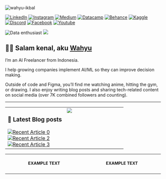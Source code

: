 <a align="left">
  <img src="https://komarev.com/ghpvc/?username=wahyudesu&label=Profile%20views&color=0A66C2&style=flat" alt="wahyu-ikbal" />
</a>

[![Linkedln](https://img.shields.io/badge/LinkedIn-0A66C2?style=flat&logo=linkedin&logoColor=white)](https://www.linkedin.com/in/bitliu/)
[![Instagram](https://img.shields.io/badge/Instagram-E4405F?style=flat&logo=instagram&logoColor=white)](https://www.instagram.com/wahyuikbal_m)
[![Medium](https://img.shields.io/badge/Medium-2b3849?style=flat&logo=medium&logoColor=white)](https://medium.com/@wahyuikbal)
[![Datacamp](https://img.shields.io/badge/Datacamp-03ed61?style=flat&logo=datacamp&logoColor=white)](https://www.datacamp.com/portfolio/wahyuikbalmaulana)
[![Behance](https://img.shields.io/badge/Behance-1769ff?style=flat&logo=behance&logoColor=white)](https://www.behance.net/wahyuikbalmaulana)
[![Kaggle](https://img.shields.io/badge/Kaggle-20BEFF?style=flat&logo=kaggle&logoColor=white)](https://www.kaggle.com/wahyuikbalmaulana)
[![Discord](https://img.shields.io/badge/Discord-5865F2?style=flat&logo=discord&logoColor=white)](https://discordapp.com/user/932871555304800318)
[![Facebook](https://img.shields.io/badge/Facebook-0866FF?style=flat&logo=facebook&logoColor=white)](https://www.facebook.com/whyikbalmaulana/)
[![Youtube](https://img.shields.io/badge/YouTube-DC322F?style=flat&logo=youtube&logoColor=white)](https://www.youtube.com/wahyuikbalmaulana/)

![Data enthusiast](https://images.datacamp.com/image/upload/f_auto,q_auto:best/v1610040100/Linkedin_Cover_-_Data_Enthusiast_qgfd0z.png)
<img src="https://user-images.githubusercontent.com/73097560/115834477-dbab4500-a447-11eb-908a-139a6edaec5c.gif">

## 👋🏼 Salam kenal, aku [Wahyu](https://www.wahyuikbal.web.id)

I’m an AI Freelancer from Indonesia.

I help growing companies implement AI/ML so they can improve decision making.

Outside of code and Figma, you’ll find me watching anime, hitting the gym, or drawing. I also enjoy writing blog posts and sharing tech-related content on social media (over 7K combined followers and counting).

---

<table>
  <tr>
    <td valign="top" width="50%">

### 📕 Latest Blog posts

<a target="_blank" href="https://github-readme-medium-recent-article.vercel.app/medium/@wahyuikbal/0">
  <img src="https://github-readme-medium-recent-article.vercel.app/medium/@wahyuikbal/0" alt="Recent Article 0">
</a>
<br/>
<a target="_blank" href="https://github-readme-medium-recent-article.vercel.app/medium/@wahyuikbal/2">
  <img src="https://github-readme-medium-recent-article.vercel.app/medium/@wahyuikbal/2" alt="Recent Article 2">
</a>
<br/>
<a target="_blank" href="https://github-readme-medium-recent-article.vercel.app/medium/@wahyuikbal/3">
  <img src="https://github-readme-medium-recent-article.vercel.app/medium/@wahyuikbal/3" alt="Recent Article 3">
</a>

</td>
<td valign="top" width="50%">

<img src="https://github-readme-stats-eight-theta.vercel.app/api?username=wahyudesu&show_icons=false&theme=dark&include_all_commits=true&count_private=true&layout=compact"/>

</td>
</tr>
</table>

<table>
<tr>
<th align="center">
<img width="441" height="1px">
<p> 
<small>
EXAMPLE TEXT
</small>
</p>
</th>
<th align="center">
<img width="441" height="1">
<p> 
<small>
EXAMPLE TEXT
</small>
</p>
</th>
</tr>
<tr>
<td>
